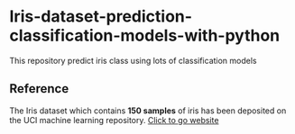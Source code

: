 # Iris-dataset-prediction-classification-models-with-python
This repository predict iris class using lots of classification models



## Reference
The Iris dataset which contains **150 samples** of iris has been deposited on the UCI machine learning repository. [Click to go website](https://archive.ics.uci.edu/ml/datasets/iris)
  
